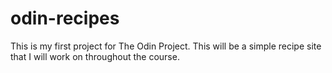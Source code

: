 # odin-recipes

This is my first project for The Odin Project. This will be a simple recipe site that I will work on throughout the course.
